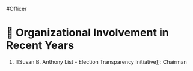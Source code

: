 #Officer 
# 💼 Organizational Involvement in Recent Years

1. [[Susan B. Anthony List - Election Transparency Initiative]]: Chairman



